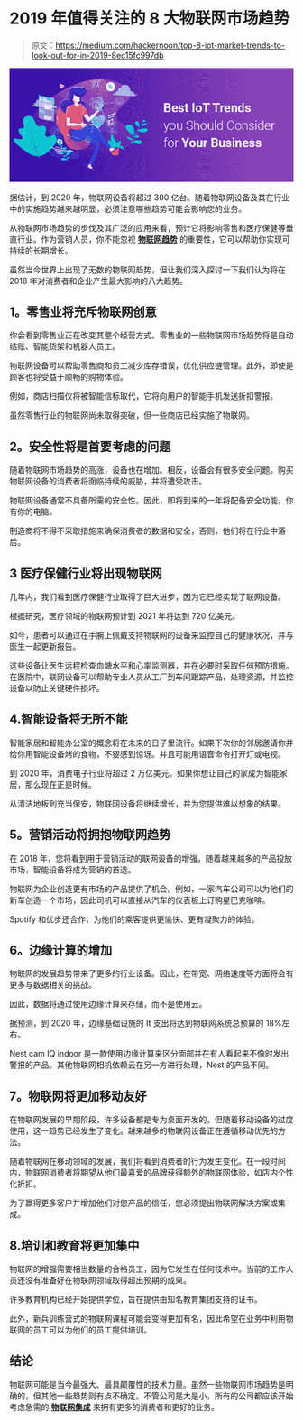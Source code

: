 # 2019 年值得关注的 8 大物联网市场趋势

> 原文：<https://medium.com/hackernoon/top-8-iot-market-trends-to-look-out-for-in-2019-8ec15fc997db>

![](img/6e3bf7b400b07a4a827280ba7452ae55.png)

据估计，到 2020 年，物联网设备将超过 300 亿台。随着物联网设备及其在行业中的实施趋势越来越明显，必须注意哪些趋势可能会影响您的业务。

从物联网市场趋势的步伐及其广泛的应用来看，预计它将影响零售和医疗保健等垂直行业。作为营销人员，你不能忽视 [**物联网趋势**](https://www.excellentwebworld.com/iot-trends/) 的重要性，它可以帮助你实现可持续的长期增长。

虽然当今世界上出现了无数的物联网趋势，但让我们深入探讨一下我们认为将在 2018 年对消费者和企业产生最大影响的八大趋势。

## **1。零售业将充斥物联网创意**

你会看到零售业正在改变其整个经营方式。零售业的一些物联网市场趋势将是自动结账、智能货架和机器人员工。

物联网设备可以帮助零售商和员工减少库存错误，优化供应链管理。此外，即使是顾客也将受益于顺畅的购物体验。

例如，商店扫描仪将被智能信标取代，它将向用户的智能手机发送折扣警报。

虽然零售行业的物联网尚未取得突破，但一些商店已经实施了物联网。

## **2。安全性将是首要考虑的问题**

随着物联网市场趋势的高涨，设备也在增加。相反，设备会有很多安全问题。购买物联网设备的消费者将面临持续的威胁，并将遭受攻击。

物联网设备通常不具备所需的安全性。因此，即将到来的一年将配备安全功能，你有你的电脑。

制造商将不得不采取措施来确保消费者的数据和安全，否则，他们将在行业中落后。

## 3 医疗保健行业将出现物联网

几年内，我们看到医疗保健行业取得了巨大进步，因为它已经实现了联网设备。

根据研究，医疗领域的物联网预计到 2021 年将达到 720 亿美元。

如今，患者可以通过在手腕上佩戴支持物联网的设备来监控自己的健康状况，并与医生一起更新报告。

这些设备让医生远程检查血糖水平和心率监测器，并在必要时采取任何预防措施。在医院中，联网设备可以帮助专业人员从工厂到车间跟踪产品，处理资源，并监控设备以防止关键硬件损坏。

## 4.智能设备将无所不能

智能家居和智能办公室的概念将在未来的日子里流行。如果下次你的邻居邀请你并给你用智能设备烤的食物，不要感到惊讶。并且可能用语音命令打开灯或电视。

到 2020 年，消费电子行业将超过 2 万亿美元。如果你想让自己的家成为智能家居，那么现在正是时候。

从清洁地板到充当保安，物联网设备将继续增长，并为您提供难以想象的结果。

## **5。营销活动将拥抱物联网趋势**

在 2018 年，您将看到用于营销活动的联网设备的增强。随着越来越多的产品投放市场，智能设备将成为营销的首选。

物联网为企业创造更有市场的产品提供了机会。例如，一家汽车公司可以为他们的新车创造一个市场，因此司机可以直接从汽车的仪表板上订购星巴克咖啡。

Spotify 和优步还合作，为他们的乘客提供更愉快、更有凝聚力的体验。

## **6。边缘计算的增加**

物联网的发展趋势带来了更多的行业设备。因此，在带宽、网络速度等方面将会有更多与数据相关的挑战。

因此，数据将通过使用边缘计算来存储，而不是使用云。

据预测，到 2020 年，边缘基础设施的 It 支出将达到物联网系统总预算的 18%左右。

Nest cam IQ indoor 是一款使用边缘计算来区分面部并在有人看起来不像时发出警报的产品。其他物联网相机依赖云在另一方进行处理，Nest 的产品不同。

## **7。物联网将更加移动友好**

在物联网发展的早期阶段，许多设备都是专为桌面开发的。但随着移动设备的过度使用，这一趋势已经发生了变化。越来越多的物联网设备正在遵循移动优先的方法。

随着物联网在移动领域的发展，我们将看到消费者的行为发生变化。在一段时间内，物联网消费者将期望从他们最喜爱的品牌获得额外的物联网体验，如店内个性化折扣。

为了赢得更多客户并增加他们对您产品的信任，您必须提出物联网解决方案或集成。

## 8.培训和教育将更加集中

物联网的增强需要相当数量的合格员工，因为它发生在任何技术中。当前的工作人员还没有准备好在物联网领域取得超出预期的成果。

许多教育机构已经开始提供学位，旨在提供由知名教育集团支持的证书。

此外，新兵训练营式的物联网课程可能会变得更加有名，因此希望在业务中利用物联网的员工可以为他们的员工提供培训。

## **结论**

物联网可能是当今最强大、最具颠覆性的技术力量。虽然一些物联网市场趋势是明确的，但其他一些趋势则有点不确定。不管公司是大是小，所有的公司都应该开始考虑急需的 [**物联网集成**](https://www.excellentwebworld.com/internet-of-things-solutions-services/) 来拥有更多的消费者和更好的业务。